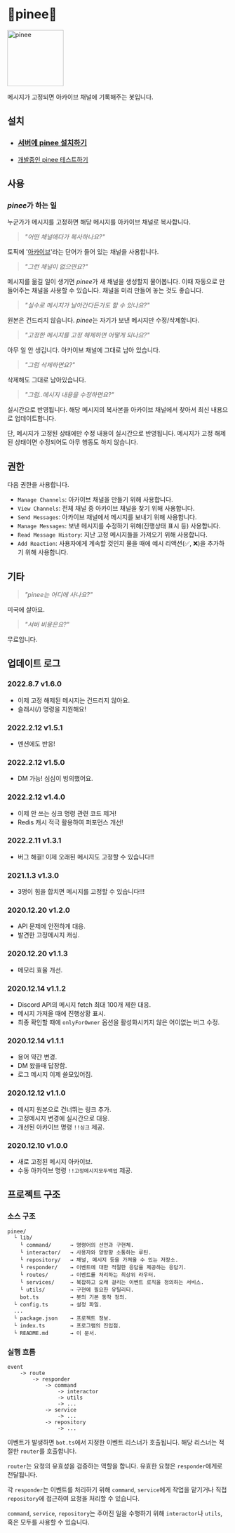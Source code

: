 # 📌pinee📌

<img src="https://user-images.githubusercontent.com/35878712/102021709-14b21980-3dc5-11eb-9192-b4dc8470a6e2.png" alt="pinee" width="128"/>

메시지가 고정되면 아카이브 채널에 기록해주는 봇입니다.

## 설치

- ### [서버에 pinee 설치하기](https://discord.com/api/oauth2/authorize?client_id=786477765205426176&permissions=76880&scope=bot)

- [개발중인 pinee 테스트하기](https://discord.com/api/oauth2/authorize?client_id=786876831181045781&permissions=76880&scope=bot)

## 사용

### *pinee*가 하는 일

누군가가 메시지를 고정하면 해당 메시지를 아카이브 채널로 복사합니다.

> *"어떤 채널에다가 복사하나요?"*

토픽에 '[아카이브](https://github.com/potados99/tarvern-pin-archiver/blob/9bb1824ac8eabbf4ffd4d8dc7bdffb9b322e0e18/config.ts#L29)'라는 단어가 들어 있는 채널을 사용합니다.

> *"그런 채널이 없으면요?"*

메시지를 옮길 일이 생기면 *pinee*가 새 채널을 생성할지 물어봅니다. 이때 자동으로 만들어주는 채널을 사용할 수 있습니다. 채널을 미리 만들어 놓는 것도 좋습니다.

> *"실수로 메시지가 날아간다든가도 할 수 있나요?"*

원본은 건드리지 않습니다. *pinee*는 자기가 보낸 메시지만 수정/삭제합니다.

> *"고정한 메시지를 고정 해제하면 어떻게 되나요?"*

아무 일 안 생깁니다. 아카이브 채널에 그대로 남아 있습니다.

> *"그럼 삭제하면요?"*

삭제해도 그대로 남아있습니다.

> *"그럼..메시지 내용을 수정하면요?"*

실시간으로 반영됩니다. 해당 메시지의 복사본을 아카이브 채널에서 찾아서 최신 내용으로 업데이트합니다.

단, 메시지가 고정된 상태에만 수정 내용이 실시간으로 반영됩니다. 메시지가 고정 해제된 상태이면 수정되어도 아무 행동도 하지 않습니다.

## 권한

다음 권한을 사용합니다.

- `Manage Channels`: 아카이브 채널을 만들기 위해 사용합니다.
- `View Channels`: 전체 채널 중 아카이브 채널을 찾기 위해 사용합니다.
- `Send Messages`: 아카이브 채널에서 메시지를 보내기 위해 사용합니다.
- `Manage Messages`: 보낸 메시지를 수정하기 위해(진행상태 표시 등) 사용합니다.
- `Read Message History`: 지난 고정 메시지들을 가져오기 위해 사용합니다.
- `Add Reaction`: 사용자에게 계속할 것인지 물을 때에 예시 리액션(✅, ❌)을 추가하기 위해 사용합니다.

## 기타

> *"*pinee*는 어디에 사나요?"*

미국에 살아요.

> *"서버 비용은요?"*

무료입니다.

## 업데이트 로그

### 2022.8.7 v1.6.0
- 이제 고정 해제된 메시지는 건드리지 않아요.
- 슬래시(/) 명령을 지원해요!

### 2022.2.12 v1.5.1
- 멘션에도 반응!

### 2022.2.12 v1.5.0
- DM 가능! 심심이 빙의했어요.

### 2022.2.12 v1.4.0
- 이제 안 쓰는 싱크 명령 관련 코드 제거!
- Redis 캐시 적극 활용하여 퍼포먼스 개선!

### 2022.2.11 v1.3.1
- 버그 해결! 이제 오래된 메시지도 고정할 수 있습니다!!

### 2021.1.3 v1.3.0
- 3명이 힘을 합치면 메시지를 고정할 수 있습니다!!!

### 2020.12.20 v1.2.0
- API 문제에 안전하게 대응.
- 발견한 고정메시지 캐싱.

### 2020.12.20 v1.1.3
- 메모리 효율 개선.

### 2020.12.14 v1.1.2
- Discord API의 메시지 fetch 최대 100개 제한 대응.
- 메시지 가져올 때에 진행상황 표시.
- 최종 확인할 때에 `onlyForOwner` 옵션을 활성화시키지 않은 어이없는 버그 수정.

### 2020.12.14 v1.1.1
- 용어 약간 변경.
- DM 왔을때 답장함.
- 로그 메시지 이제 쓸모있어짐.

### 2020.12.12 v1.1.0
- 메시지 원본으로 건너뛰는 링크 추가.
- 고정메시지 변경에 실시간으로 대응.
- 개선된 아카이브 명령 `!!싱크` 제공.

### 2020.12.10 v1.0.0
- 새로 고정된 메시지 아카이브.
- 수동 아카이브 명령 `!!고정메시지모두백업` 제공.

## 프로젝트 구조

### 소스 구조

~~~
pinee/
  └ lib/           
    └ command/      → 명령어의 선언과 구현체.
    └ interactor/   → 사용자와 양방향 소통하는 루틴.
    └ repository/   → 채널, 메시지 등을 가져올 수 있는 저장소.
    └ responder/    → 이벤트에 대한 적절한 응답을 제공하는 응답기.
    └ routes/       → 이벤트를 처리하는 최상위 라우터.
    └ services/     → 복잡하고 오래 걸리는 이벤트 로직을 정의하는 서비스.
    └ utils/        → 구현에 필요한 유틸리티.
    bot.ts          → 봇의 기본 동작 정의.
  └ config.ts       → 설정 파일.
  ...
  └ package.json    → 프로젝트 정보.
  └ index.ts        → 프로그램의 진입점.
  └ README.md       → 이 문서.
~~~

### 실행 흐름

~~~
event 
    -> route 
        -> responder 
            -> command
                -> interactor
                -> utils
                -> ...
            -> service
                -> ...
            -> repository
                -> ...
~~~

이벤트가 발생하면 `bot.ts`에서 지정한 이벤트 리스너가 호출됩니다. 해당 리스너는 적절한 `router`를 호출합니다.

`router`는 요청의 유효성을 검증하는 역할을 합니다. 유효한 요청은 `responder`에게로 전달됩니다.

각 `responder`는 이벤트를 처리하기 위해 `command`, `service`에게 작업을 맡기거나 직접 `repository`에 접근하여 요청을 처리할 수 있습니다.

`command`, `service`, `repository`는 주어진 일을 수행하기 위해 `interactor`나 `utils`, 혹은 모두를 사용할 수 있습니다.